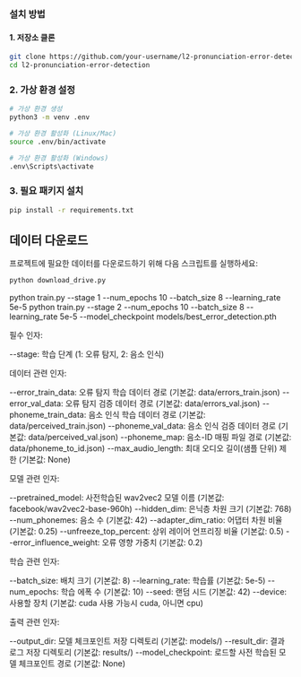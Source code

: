 ### 설치 방법

#### 1. 저장소 클론
```bash
git clone https://github.com/your-username/l2-pronunciation-error-detection.git
cd l2-pronunciation-error-detection
```

### 2. 가상 환경 설정
```bash
# 가상 환경 생성
python3 -m venv .env

# 가상 환경 활성화 (Linux/Mac)
source .env/bin/activate

# 가상 환경 활성화 (Windows)
.env\Scripts\activate
```

### 3. 필요 패키지 설치
```bash
pip install -r requirements.txt
```

## 데이터 다운로드

프로젝트에 필요한 데이터를 다운로드하기 위해 다음 스크립트를 실행하세요:

```bash
python download_drive.py
```


python train.py --stage 1 --num_epochs 10 --batch_size 8 --learning_rate 5e-5
python train.py --stage 2 --num_epochs 10 --batch_size 8 --learning_rate 5e-5 --model_checkpoint models/best_error_detection.pth

필수 인자:

--stage: 학습 단계 (1: 오류 탐지, 2: 음소 인식)

데이터 관련 인자:

--error_train_data: 오류 탐지 학습 데이터 경로 (기본값: data/errors_train.json)
--error_val_data: 오류 탐지 검증 데이터 경로 (기본값: data/errors_val.json)
--phoneme_train_data: 음소 인식 학습 데이터 경로 (기본값: data/perceived_train.json)
--phoneme_val_data: 음소 인식 검증 데이터 경로 (기본값: data/perceived_val.json)
--phoneme_map: 음소-ID 매핑 파일 경로 (기본값: data/phoneme_to_id.json)
--max_audio_length: 최대 오디오 길이(샘플 단위) 제한 (기본값: None)

모델 관련 인자:

--pretrained_model: 사전학습된 wav2vec2 모델 이름 (기본값: facebook/wav2vec2-base-960h)
--hidden_dim: 은닉층 차원 크기 (기본값: 768)
--num_phonemes: 음소 수 (기본값: 42)
--adapter_dim_ratio: 어댑터 차원 비율 (기본값: 0.25)
--unfreeze_top_percent: 상위 레이어 언프리징 비율 (기본값: 0.5)
--error_influence_weight: 오류 영향 가중치 (기본값: 0.2)

학습 관련 인자:

--batch_size: 배치 크기 (기본값: 8)
--learning_rate: 학습률 (기본값: 5e-5)
--num_epochs: 학습 에폭 수 (기본값: 10)
--seed: 랜덤 시드 (기본값: 42)
--device: 사용할 장치 (기본값: cuda 사용 가능시 cuda, 아니면 cpu)

출력 관련 인자:

--output_dir: 모델 체크포인트 저장 디렉토리 (기본값: models/)
--result_dir: 결과 로그 저장 디렉토리 (기본값: results/)
--model_checkpoint: 로드할 사전 학습된 모델 체크포인트 경로 (기본값: None)